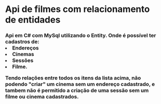 <h1> Api de filmes com relacionamento de entidades

<h3>Api em C# com MySql utilizando o Entity. Onde é possível ter cadastros de:
<li>
Endereços<li/>
Cinemas<li/>
Sessões<li/>
Filme.


Tendo relações entre todos os itens da lista acima, não podendo "criar" um cinema sem um endereço cadastrado, e tambem não é permitido a criação de uma sessão sem um filme ou cinema cadastrados.
